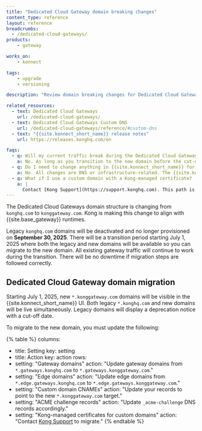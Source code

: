 ```yaml
---
title: "Dedicated Cloud Gateway domain breaking changes"
content_type: reference
layout: reference
breadcrumbs:
  - /dedicated-cloud-gateways/
products:
    - gateway

works_on:
    - konnect

tags:
    - upgrade
    - versioning

description: "Review domain breaking changes for Dedicated Cloud Gateways."

related_resources:
  - text: Dedicated Cloud Gateways
    url: /dedicated-cloud-gateways/
  - text: Dedicated Cloud Gateways Custom DNS
    url: /dedicated-cloud-gateways/reference/#custom-dns
  - text: "{{site.konnect_short_name}} release notes"
    url: https://releases.konghq.com/en

faqs:
  - q: Will my current traffic break during the Dedicated Cloud Gateways domain migration?
    a: No. As long as you transition to the new domain before the cut-off date on September 30, 2025, there will be no downtime.
  - q: Do I need to change anything in {{site.konnect_short_name}} for the Dedicated Cloud Gateways domain migration?
    a: No. All changes are DNS or infrastructure-related. The {{site.konnect_short_name}} UI will automatically reflect domain mappings.
  - q: What if I use a custom domain with a Kong-managed certificate?
    a: |
      Contact [Kong Support](https://support.konghq.com). This path is currently unsupported for seamless migration.
---
```


The Dedicated Cloud Gateways domain structure is changing from `konghq.com` to `konggateway.com`. Kong is making this change to align with {{site.base_gateway}} runtimes. 

Legacy `konghq.com` domains will be deactivated and no longer provisioned on **September 30, 2025**. There will be a transition period starting July 1, 2025 where both the legacy and new domains will be available so you can migrate to the new domain. All existing gateway traffic will continue to work during the transition. There will be no downtime if migration steps are followed correctly.

## Dedicated Cloud Gateway domain migration

Starting July 1, 2025, new `*.konggateway.com` domains will be visible in the {{site.konnect_short_name}} UI. Both legacy `*.konghq.com` and new domains will be live simultaneously. Legacy domains will display a deprecation notice with a cut-off date.

To migrate to the new domain, you must update the following:

<!--vale off-->
{% table %}
columns:
  - title: Setting
    key: setting
  - title: Action
    key: action
rows:
  - setting: "Gateway domains"
    action: "Update gateway domains from `*.gateways.konghq.com` to `*.gateways.konggateway.com`."
  - setting: "Edge domains"
    action: "Update edge domains from `*.edge.gateways.konghq.com` to `*.edge.gateways.konggateway.com`."
  - setting: "Custom domain CNAMEs"
    action: "Update your records to point to the new `*.konggateway.com` target."
  - setting: "ACME challenge records"
    action: "Update `_acme-challenge` DNS records accordingly."
  - setting: "Kong-managed certificates for custom domains"
    action: "Contact [Kong Support](https://support.konghq.com) to migrate."
{% endtable %}
<!--vale on-->